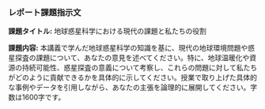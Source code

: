 ### レポート課題指示文

**課題タイトル:** 地球惑星科学における現代の課題と私たちの役割

**課題内容:** 本講義で学んだ地球惑星科学の知識を基に、現代の地球環境問題や惑星探査の課題について、あなたの意見を述べてください。特に、地球温暖化や資源の持続可能性、惑星探査の意義について考察し、これらの問題に対して私たちがどのように貢献できるかを具体的に示してください。授業で取り上げた具体的な事例やデータを引用しながら、あなたの主張を論理的に展開してください。字数は1600字です。